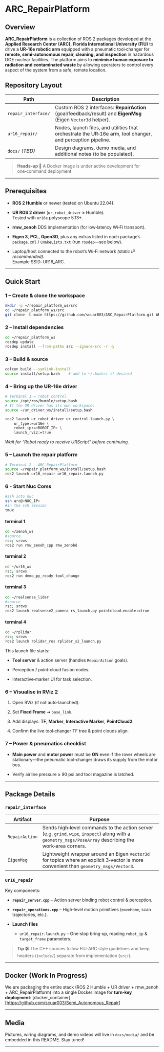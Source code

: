 # ARC_RepairPlatform

## Overview

**ARC_RepairPlatform** is a collection of ROS 2 packages developed at the **Applied Research Center (ARC), Florida International University (FIU)** to drive a **UR‑16e robotic arm** equipped with a pneumatic tool‑changer for **remote, semi‑autonomous repair, cleaning, and inspection** in hazardous DOE nuclear facilities. The platform aims to **minimise human exposure to radiation and contaminated waste** by allowing operators to control every aspect of the system from a safe, remote location.

## Repository Layout

|Path|Description|
|---|---|
|`repair_interface/`|Custom ROS 2 interfaces: **RepairAction** (goal/feedback/result) and **EigenMsg** (Eigen `Vector3d` helper).|
|`ur16_repair/`|Nodes, launch files, and utilities that orchestrate the UR‑16e arm, tool changer, and perception pipeline.|
|`docs/` _(TBD)_|Design diagrams, demo media, and additional notes (to be populated).|

> **Heads‑up 📌** A Docker image is under active development for one‑command deployment

---

## Prerequisites

- **ROS 2 Humble** or newer (tested on Ubuntu 22.04).
    
- **UR ROS 2 driver** (`ur_robot_driver` ≥ Humble).  
    Tested with `ur16e` polyscope 5.13+.
    
- **rmw_zenoh** DDS implementation (for low‑latency Wi‑Fi transport).
    
- **Eigen 3**, **PCL**, **Open3D**, plus any extras listed in each package’s `package.xml` / `CMakeLists.txt` (run `rosdep`—see below).
    
- Laptop/host connected to the robot’s Wi‑Fi network _(static IP recommended)._  
    Example SSID: UR16_ARC.
    

---

## Quick Start

### 1 – Create & clone the workspace

```bash
mkdir -p ~/repair_platform_ws/src
cd ~/repair_platform_ws/src
git clone -b main https://github.com/scuar003/ARC_RepairPlatform.git ARC_RepairPlatform
```

### 2 – Install dependencies

```bash
cd ~/repair_platform_ws
rosdep update
rosdep install --from-paths src --ignore-src -r -y
```

### 3 – Build & source

```bash
colcon build --symlink-install
source install/setup.bash    # add to ~/.bashrc if desired
```

### 4 – Bring up the UR‑16e driver

```bash
# Terminal 1 – robot control
source /opt/ros/humble/setup.bash
# If the UR driver has its own workspace:
source ~/ur_driver_ws/install/setup.bash

ros2 launch ur_robot_driver ur_control.launch.py \
    ur_type:=ur16e \
    robot_ip:=<ROBOT_IP> \
    launch_rviz:=true
```

_Wait for “Robot ready to receive URScript” before continuing._

### 5 – Launch the repair platform

```bash
# Terminal 2 – ARC_RepairPlatform
source ~/repair_platform_ws/install/setup.bash
ros2 launch ur16_repair ur16_repair.launch.py
```

### 6 - Start Nuc Coms

```bash
#ssh into nuc 
ssh arc@<NUC_IP>
#in the ssh session 
tmux
```
#### terminal 1
```bash
cd ~/zenoh_ws
#source 
rsc; srcws
ros2 run rmw_zenoh_cpp rmw_zenohd
```

#### terminal 2
```bash
cd ~/ur16_ws
rsc; srcws
ros2 run demo_py_ready tool_change
```
#### terminal 3
```bash
cd ~/realsense_lidar
#source
rsc; srcws
ros2 launch realsense2_camera rs_launch.py pointcloud.enable:=true
```
#### terminal 4
```bash
cd ~/rplidar
rsc; srcws
ros2 launch rplidar_ros rplidar_s2_launch.py
```

This launch file starts:

- **Tool server** & action server (handles `RepairAction` goals).
    
- Perception / point‑cloud fusion nodes.
    
- Interactive‑marker UI for task selection.
    

### 6 – Visualise in RViz 2

1. Open RViz (if not auto‑launched).
    
2. Set **Fixed Frame** ➜ `base_link`.
    
3. Add displays: **TF**, **Marker**, **Interactive Marker**, **PointCloud2**.
    
4. Confirm the live tool‑changer TF tree & point clouds align.
    

### 7 – Power & pneumatics checklist

- **Main power** and **motor power** must be **ON** even if the rover wheels are stationary—the pneumatic tool‑changer draws its supply from the motor bus.
    
- Verify airline pressure ≥ 90 psi and tool magazine is latched.
    

---

## Package Details

### `repair_interface`

|Artifact|Purpose|
|---|---|
|`RepairAction`|Sends high‑level commands to the action server (e.g. `grind`, `wipe`, `inspect`) along with a `geometry_msgs/PoseArray` describing the work‑area corners.|
|`EigenMsg`|Lightweight wrapper around an Eigen `Vector3d` for topics where an explicit 3‑vector is more convenient than `geometry_msgs/Vector3`.|

### `ur16_repair`

Key components:

- **`repair_server.cpp`** – Action server binding robot control & perception.
    
- **`repair_operations.cpp`** – High‑level motion primitives (`moveHome`, scan trajectories, etc.).
    
- **Launch files**
    
    - `ur16_repair.launch.py` – One‑stop bring‑up, reading `robot_ip` & `target_frame` parameters.
        

> **Tip 🛠️** The C++ sources follow FIU‑ARC style guidelines and keep headers (`include/`) separate from implementation (`src/`).

---

## Docker (Work In Progress)

We are packaging the entire stack (ROS 2 Humble + UR driver + rmw_zenoh + ARC_RepairPlatform) into a single Docker image for **turn‑key deployment**:
[docker_container][https://github.com/scuar003/Semi_Autonomous_Repair]

---

## Media

Pictures, wiring diagrams, and demo videos will live in `docs/media/` and be embedded in this README. Stay tuned!

---

